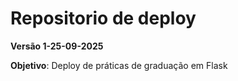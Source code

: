 # Repositorio de deploy
**Versão 1-25-09-2025**

**Objetivo**: Deploy de práticas de graduação em Flask 
